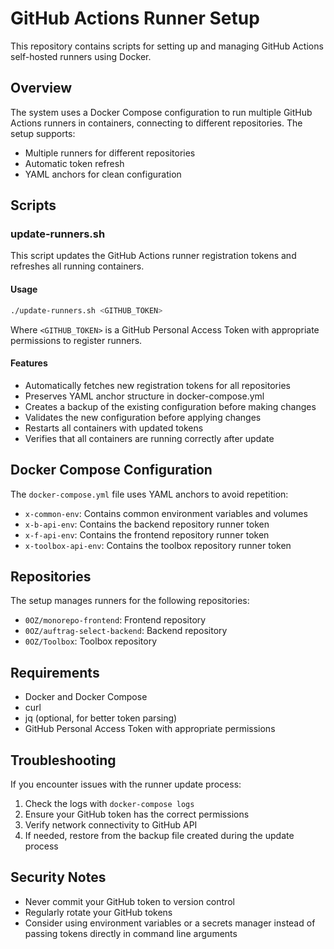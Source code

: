 # GitHub Actions Runner Setup

This repository contains scripts for setting up and managing GitHub Actions self-hosted runners using Docker.

## Overview

The system uses a Docker Compose configuration to run multiple GitHub Actions runners in containers, connecting to different repositories. The setup supports:

- Multiple runners for different repositories
- Automatic token refresh
- YAML anchors for clean configuration

## Scripts

### update-runners.sh

This script updates the GitHub Actions runner registration tokens and refreshes all running containers.

#### Usage

```bash
./update-runners.sh <GITHUB_TOKEN>
```

Where `<GITHUB_TOKEN>` is a GitHub Personal Access Token with appropriate permissions to register runners.

#### Features

- Automatically fetches new registration tokens for all repositories
- Preserves YAML anchor structure in docker-compose.yml
- Creates a backup of the existing configuration before making changes
- Validates the new configuration before applying changes
- Restarts all containers with updated tokens
- Verifies that all containers are running correctly after update

## Docker Compose Configuration

The `docker-compose.yml` file uses YAML anchors to avoid repetition:

- `x-common-env`: Contains common environment variables and volumes
- `x-b-api-env`: Contains the backend repository runner token
- `x-f-api-env`: Contains the frontend repository runner token
- `x-toolbox-api-env`: Contains the toolbox repository runner token

## Repositories

The setup manages runners for the following repositories:

- `0OZ/monorepo-frontend`: Frontend repository
- `0OZ/auftrag-select-backend`: Backend repository
- `0OZ/Toolbox`: Toolbox repository

## Requirements

- Docker and Docker Compose
- curl
- jq (optional, for better token parsing)
- GitHub Personal Access Token with appropriate permissions

## Troubleshooting

If you encounter issues with the runner update process:

1. Check the logs with `docker-compose logs`
2. Ensure your GitHub token has the correct permissions
3. Verify network connectivity to GitHub API
4. If needed, restore from the backup file created during the update process

## Security Notes

- Never commit your GitHub token to version control
- Regularly rotate your GitHub tokens
- Consider using environment variables or a secrets manager instead of passing tokens directly in command line arguments
